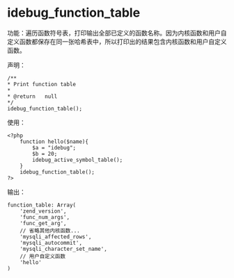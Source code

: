 # idebug\_function\_table

功能：遍历函数符号表，打印输出全部已定义的函数名称。因为内核函数和用户自定义函数都保存在同一张哈希表中，所以打印出的结果包含内核函数和用户自定义函数。

声明：

```
/**
* Print function table
*
* @return   null
*/
idebug_function_table();
```

使用：

```
<?php
    function hello($name){
		$a = "idebug";
		$b = 20;
        idebug_active_symbol_table();
    }
    idebug_function_table();
?>
```

输出：

```
function_table: Array( 
    'zend_version', 
    'func_num_args', 
    'func_get_arg', 
    // 省略其他内核函数...
    'mysqli_affected_rows', 
    'mysqli_autocommit', 
    'mysqli_character_set_name', 
    // 用户自定义函数
    'hello' 
)
```



